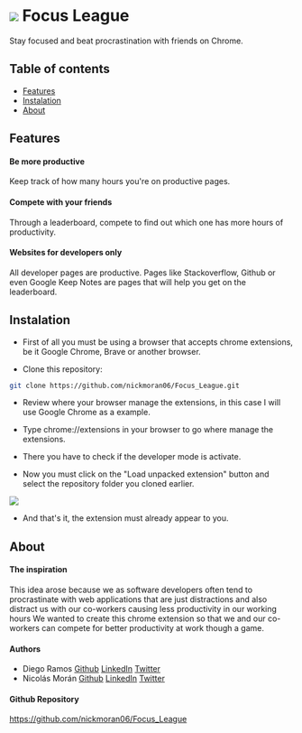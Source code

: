 # <a href="https://imgur.com/eIi9NEM"><img src="https://i.imgur.com/eIi9NEM.png"></a> Focus League

Stay focused and beat procrastination with friends on Chrome.

## Table of contents
* [Features](#features)
* [Instalation](#instalation)
* [About](#about)

## Features

#### Be more productive
Keep track of how many hours you're on productive pages.

#### Compete with your friends
Through a leaderboard, compete to find out which one has more hours of productivity.

#### Websites for developers only
All developer pages are productive. Pages like Stackoverflow, Github or even Google Keep Notes are pages that will help you get on the leaderboard.

## Instalation

* First of all you must be using a browser that accepts chrome extensions, be it Google Chrome, Brave or another browser.

*  Clone this repository:
```sh
git clone https://github.com/nickmoran06/Focus_League.git
```

* Review where your browser manage the extensions, in this case I will use Google Chrome as a example.

* Type chrome://extensions in your browser to go where manage the extensions.

* There you have to check if the developer mode is activate.

* Now you must click on the "Load unpacked extension"
button and select the repository folder you cloned earlier.

<a href="https://imgur.com/5FCk5EJ"><img src="https://i.imgur.com/5FCk5EJ.png"></a>

* And that's it, the extension must already appear to you.

## About

#### The inspiration
This idea arose because we as software developers often tend to procrastinate with web applications that are just distractions and also distract us with our co-workers causing less productivity in our working hours
We wanted to create this chrome extension so that we and our co-workers can compete for better productivity at work though a game.

#### Authors
 - Diego Ramos [Github](https://github.com/DiegoRmsR) [LinkedIn](https://www.linkedin.com/in/diego-ramos-266069188/) [Twitter](https://twitter.com/Imdiegoramoss)
 - Nicolás Morán [Github](https://github.com/nickmoran06) [LinkedIn](https://www.linkedin.com/in/nicol%C3%A1s-esteban-mor%C3%A1n-pulido-31b667188/) [Twitter](https://twitter.com/nickmoran06)

#### Github Repository
https://github.com/nickmoran06/Focus_League
